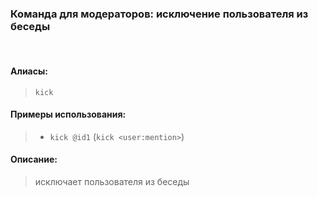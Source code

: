 ### **Команда для модераторов: исключение пользователя из беседы**
<br>

#### **Алиасы**:
> `kick`


#### **Примеры использования**:
> - `kick @id1` (`kick <user:mention>`)

#### **Описание**:
> исключает пользователя из беседы
